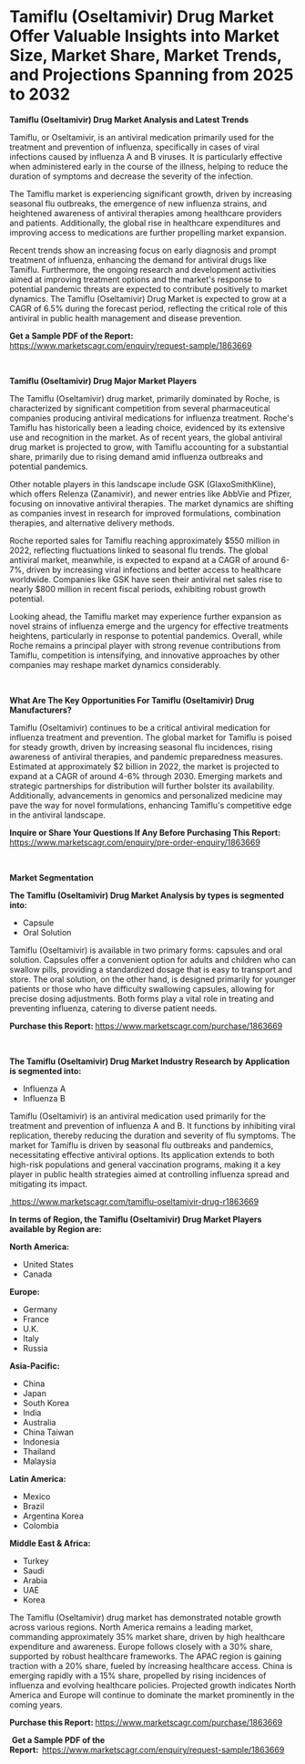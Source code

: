 <p><h1>Tamiflu (Oseltamivir) Drug Market Offer Valuable Insights into Market Size, Market Share, Market Trends, and Projections Spanning from 2025 to 2032</h1></p><p><strong>Tamiflu (Oseltamivir) Drug Market Analysis and Latest Trends</strong></p>
<p><p>Tamiflu, or Oseltamivir, is an antiviral medication primarily used for the treatment and prevention of influenza, specifically in cases of viral infections caused by influenza A and B viruses. It is particularly effective when administered early in the course of the illness, helping to reduce the duration of symptoms and decrease the severity of the infection. </p><p>The Tamiflu market is experiencing significant growth, driven by increasing seasonal flu outbreaks, the emergence of new influenza strains, and heightened awareness of antiviral therapies among healthcare providers and patients. Additionally, the global rise in healthcare expenditures and improving access to medications are further propelling market expansion. </p><p>Recent trends show an increasing focus on early diagnosis and prompt treatment of influenza, enhancing the demand for antiviral drugs like Tamiflu. Furthermore, the ongoing research and development activities aimed at improving treatment options and the market's response to potential pandemic threats are expected to contribute positively to market dynamics. The Tamiflu (Oseltamivir) Drug Market is expected to grow at a CAGR of 6.5% during the forecast period, reflecting the critical role of this antiviral in public health management and disease prevention.</p></p>
<p><strong>Get a Sample PDF of the Report:&nbsp;</strong> <a href="https://www.marketscagr.com/enquiry/request-sample/1863669?utm_campaign=2779&utm_medium=2&utm_source=Github&utm_content=ia&utm_term=19042025&utm_id=tamiflu-oseltamivir-drug">https://www.marketscagr.com/enquiry/request-sample/1863669</a></p>
<p>&nbsp;</p>
<p><strong>Tamiflu (Oseltamivir) Drug Major Market Players</strong></p>
<p><p>The Tamiflu (Oseltamivir) drug market, primarily dominated by Roche, is characterized by significant competition from several pharmaceutical companies producing antiviral medications for influenza treatment. Roche's Tamiflu has historically been a leading choice, evidenced by its extensive use and recognition in the market. As of recent years, the global antiviral drug market is projected to grow, with Tamiflu accounting for a substantial share, primarily due to rising demand amid influenza outbreaks and potential pandemics.</p><p>Other notable players in this landscape include GSK (GlaxoSmithKline), which offers Relenza (Zanamivir), and newer entries like AbbVie and Pfizer, focusing on innovative antiviral therapies. The market dynamics are shifting as companies invest in research for improved formulations, combination therapies, and alternative delivery methods.</p><p>Roche reported sales for Tamiflu reaching approximately $550 million in 2022, reflecting fluctuations linked to seasonal flu trends. The global antiviral market, meanwhile, is expected to expand at a CAGR of around 6-7%, driven by increasing viral infections and better access to healthcare worldwide. Companies like GSK have seen their antiviral net sales rise to nearly $800 million in recent fiscal periods, exhibiting robust growth potential.</p><p>Looking ahead, the Tamiflu market may experience further expansion as novel strains of influenza emerge and the urgency for effective treatments heightens, particularly in response to potential pandemics. Overall, while Roche remains a principal player with strong revenue contributions from Tamiflu, competition is intensifying, and innovative approaches by other companies may reshape market dynamics considerably.</p></p>
<p>&nbsp;</p>
<p><strong>What Are The Key Opportunities For Tamiflu (Oseltamivir) Drug Manufacturers?</strong></p>
<p><p>Tamiflu (Oseltamivir) continues to be a critical antiviral medication for influenza treatment and prevention. The global market for Tamiflu is poised for steady growth, driven by increasing seasonal flu incidences, rising awareness of antiviral therapies, and pandemic preparedness measures. Estimated at approximately $2 billion in 2022, the market is projected to expand at a CAGR of around 4-6% through 2030. Emerging markets and strategic partnerships for distribution will further bolster its availability. Additionally, advancements in genomics and personalized medicine may pave the way for novel formulations, enhancing Tamiflu's competitive edge in the antiviral landscape.</p></p>
<p><strong>Inquire or Share Your Questions If Any Before Purchasing This Report:</strong> <a href="https://www.marketscagr.com/enquiry/pre-order-enquiry/1863669?utm_campaign=2779&utm_medium=2&utm_source=Github&utm_content=ia&utm_term=19042025&utm_id=tamiflu-oseltamivir-drug">https://www.marketscagr.com/enquiry/pre-order-enquiry/1863669</a></p>
<p>&nbsp;</p>
<p><strong>Market Segmentation</strong></p>
<p><strong>The Tamiflu (Oseltamivir) Drug Market Analysis by types is segmented into:</strong></p>
<p><ul><li>Capsule</li><li>Oral Solution</li></ul></p>
<p><p>Tamiflu (Oseltamivir) is available in two primary forms: capsules and oral solution. Capsules offer a convenient option for adults and children who can swallow pills, providing a standardized dosage that is easy to transport and store. The oral solution, on the other hand, is designed primarily for younger patients or those who have difficulty swallowing capsules, allowing for precise dosing adjustments. Both forms play a vital role in treating and preventing influenza, catering to diverse patient needs.</p></p>
<p><strong>Purchase this Report:&nbsp;</strong><a href="https://www.marketscagr.com/purchase/1863669?utm_campaign=2779&utm_medium=2&utm_source=Github&utm_content=ia&utm_term=19042025&utm_id=tamiflu-oseltamivir-drug">https://www.marketscagr.com/purchase/1863669</a></p>
<p>&nbsp;</p>
<p><strong>The Tamiflu (Oseltamivir) Drug Market Industry Research by Application is segmented into:</strong></p>
<p><ul><li>Influenza A</li><li>Influenza B</li></ul></p>
<p><p>Tamiflu (Oseltamivir) is an antiviral medication used primarily for the treatment and prevention of influenza A and B. It functions by inhibiting viral replication, thereby reducing the duration and severity of flu symptoms. The market for Tamiflu is driven by seasonal flu outbreaks and pandemics, necessitating effective antiviral options. Its application extends to both high-risk populations and general vaccination programs, making it a key player in public health strategies aimed at controlling influenza spread and mitigating its impact.</p></p>
<p><a href="https://www.marketscagr.com/tamiflu-oseltamivir-drug-r1863669?utm_campaign=2779&utm_medium=2&utm_source=Github&utm_content=ia&utm_term=19042025&utm_id=tamiflu-oseltamivir-drug">&nbsp;https://www.marketscagr.com/tamiflu-oseltamivir-drug-r1863669</a></p>
<p><strong>In terms of Region, the Tamiflu (Oseltamivir) Drug Market Players available by Region are:</strong></p>
<p>
    <p> <strong> North America: </strong>
        <ul>
            <li>United States</li>
            <li>Canada</li>
        </ul>
        </p> 
    <p> <strong> Europe: </strong>
        <ul>
            <li>Germany</li>
            <li>France</li>
            <li>U.K.</li>
            <li>Italy</li>
            <li>Russia</li>
        </ul>
        </p> 
    <p> <strong> Asia-Pacific: </strong>
        <ul>
            <li>China</li>
            <li>Japan</li>
            <li>South Korea</li>
            <li>India</li>
            <li>Australia</li>
            <li>China Taiwan</li>
            <li>Indonesia</li>
            <li>Thailand</li>
            <li>Malaysia</li>
        </ul>
        </p> 
    <p> <strong> Latin America: </strong>
        <ul>
            <li>Mexico</li>
            <li>Brazil</li>
            <li>Argentina Korea</li>
            <li>Colombia</li>
        </ul>
        </p> 
    <p> <strong> Middle East & Africa: </strong>
        <ul>
            <li>Turkey</li>
            <li>Saudi</li>
            <li>Arabia</li>
            <li>UAE</li>
            <li>Korea</li>
        </ul>
    </p>
    </p>
<p><p>The Tamiflu (Oseltamivir) drug market has demonstrated notable growth across various regions. North America remains a leading market, commanding approximately 35% market share, driven by high healthcare expenditure and awareness. Europe follows closely with a 30% share, supported by robust healthcare frameworks. The APAC region is gaining traction with a 20% share, fueled by increasing healthcare access. China is emerging rapidly with a 15% share, propelled by rising incidences of influenza and evolving healthcare policies. Projected growth indicates North America and Europe will continue to dominate the market prominently in the coming years.</p></p>
<p><strong>Purchase this Report: </strong><a href="https://www.marketscagr.com/purchase/1863669?utm_campaign=2779&utm_medium=2&utm_source=Github&utm_content=ia&utm_term=19042025&utm_id=tamiflu-oseltamivir-drug">https://www.marketscagr.com/purchase/1863669</a></p>
<p>&nbsp;<strong>Get a Sample PDF of the Report:&nbsp;&nbsp;</strong><a href="https://www.marketscagr.com/enquiry/request-sample/1863669?utm_campaign=2779&utm_medium=2&utm_source=Github&utm_content=ia&utm_term=19042025&utm_id=tamiflu-oseltamivir-drug">https://www.marketscagr.com/enquiry/request-sample/1863669</a></p>
<p><strong></strong></p>
<p><p></p><p></p><p></p></p>